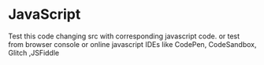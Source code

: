 # JavaScript
Test this code changing src with corresponding javascript code.  or test from browser console  or online javascript IDEs like CodePen, CodeSandbox, Glitch ,JSFiddle

